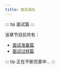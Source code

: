 ```yaml
---
title: 面试海岛
---
```


::: tip
面试篇
:::

该章节目前共有：

- [面试准备篇](./interview-summary.md)
- [面试过程篇](./interview-process/interview-process-01.md)




::: tip
正在不断完善中...
:::